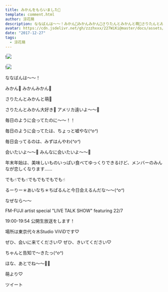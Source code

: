 ```yaml
---
title: みかんをもらいました🍊
template: comment.html
author: 涼花萌
description: ななばんは〜〜！みかん🍊みかんみかん🍊さりたんとみかんと萌🍊さりたんとみかん大好き🍊アメリカ遠いよ〜〜🍬毎日のように会ってたのに〜〜！！...
avatar: https://cdn.jsdelivr.net/gh/zzzhxxx/227WiKi@master/docs/assets/photo/avatar/moe.jpg
date: "2017-12-27"
tags:
  - 涼花萌
---
```


!![](https://cdn.jsdelivr.net/gh/227WiKi/227WiKi-image@master/blog-image/moe-2017-12-27_1.jpg)

!![](https://cdn.jsdelivr.net/gh/227WiKi/227WiKi-image@master/blog-image/moe-2017-12-27_2.jpg)





ななばんは〜〜！


みかん🍊
みかんみかん🍊



さりたんとみかんと萌🍊












さりたんとみかん大好き🍊
アメリカ遠いよ〜〜🍬



毎日のように会ってたのに〜〜！！



毎日のように会ってたは、ちょっと嘘やな(*^o^*)


毎日会ってるのは、みずはんやわ(*^o^*)



会いたいよ〜〜🍊
みんなに会いたいよ〜〜🍊



年末年始は、美味しいものいっぱい食べてゆっくりできるけど、メンバーのみんなが恋しくなります……




でも☝︎でも☝︎でもでもでもでも☝︎

るーりー＊あいなち＊ちぱるんと今日会えるんだな〜〜(*^o^*)


なぜなら〜〜

FM-FUJI artist special
"LIVE TALK SHOW" featuring 22/7

19:00-19:54 公開生放送をします！

場所は東京代々木Studio ViViDです♡

ぜひ、会いに来てください♡
ぜひ、きいてください♡



ちゃんと告知で〜きたっ(*^o^*)






ほな、あとでね〜〜👋🏻







萌より♡


ツイート



